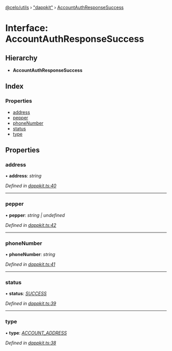 [@celo/utils](../README.md) › ["dappkit"](../modules/_dappkit_.md) › [AccountAuthResponseSuccess](_dappkit_.accountauthresponsesuccess.md)

# Interface: AccountAuthResponseSuccess

## Hierarchy

* **AccountAuthResponseSuccess**

## Index

### Properties

* [address](_dappkit_.accountauthresponsesuccess.md#address)
* [pepper](_dappkit_.accountauthresponsesuccess.md#pepper)
* [phoneNumber](_dappkit_.accountauthresponsesuccess.md#phonenumber)
* [status](_dappkit_.accountauthresponsesuccess.md#status)
* [type](_dappkit_.accountauthresponsesuccess.md#type)

## Properties

###  address

• **address**: *string*

*Defined in [dappkit.ts:40](https://github.com/celo-org/celo-monorepo/blob/master/packages/sdk/utils/src/dappkit.ts#L40)*

___

###  pepper

• **pepper**: *string | undefined*

*Defined in [dappkit.ts:42](https://github.com/celo-org/celo-monorepo/blob/master/packages/sdk/utils/src/dappkit.ts#L42)*

___

###  phoneNumber

• **phoneNumber**: *string*

*Defined in [dappkit.ts:41](https://github.com/celo-org/celo-monorepo/blob/master/packages/sdk/utils/src/dappkit.ts#L41)*

___

###  status

• **status**: *[SUCCESS](../enums/_dappkit_.dappkitresponsestatus.md#success)*

*Defined in [dappkit.ts:39](https://github.com/celo-org/celo-monorepo/blob/master/packages/sdk/utils/src/dappkit.ts#L39)*

___

###  type

• **type**: *[ACCOUNT_ADDRESS](../enums/_dappkit_.dappkitrequesttypes.md#account_address)*

*Defined in [dappkit.ts:38](https://github.com/celo-org/celo-monorepo/blob/master/packages/sdk/utils/src/dappkit.ts#L38)*
